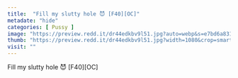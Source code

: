 ```yaml
---
title:  "Fill my slutty hole 😈 [F40][OC]"
metadate: "hide"
categories: [ Pussy ]
image: "https://preview.redd.it/dr44edkbv9l51.jpg?auto=webp&s=e7bd6a831d41ba844423c3033cac00ae33af6e0a"
thumb: "https://preview.redd.it/dr44edkbv9l51.jpg?width=1080&crop=smart&auto=webp&s=4b6bf4c1c851ec896d3e8e730f3e5c5e04b20b0b"
visit: ""
---
```

Fill my slutty hole 😈 [F40][OC]
